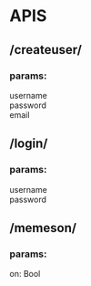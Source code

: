 # APIS

## /createuser/  
### params:  
username  
password  
email  
  

## /login/  
### params:  
username  
password  

## /memeson/  
### params:  
on: Bool  



